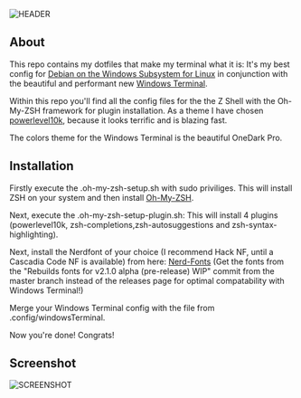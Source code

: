 ![HEADER](https://i.imgur.com/OZroyWz.png)

## About

This repo contains my dotfiles that make my terminal what it is: It's my best config for [Debian on the Windows Subsystem for Linux](https://www.microsoft.com/store/productId/9MSVKQC78PK6) in conjunction with the beautiful and performant new [Windows Terminal](https://www.microsoft.com/store/productId/9N0DX20HK701).

Within this repo you'll find all the config files for the the Z Shell with the Oh-My-ZSH framework for plugin installation. As a theme I have chosen [powerlevel10k](https://github.com/romkatv/powerlevel10k), because it looks terrific and is blazing fast.

The colors theme for the Windows Terminal is the beautiful OneDark Pro.

## Installation

Firstly execute the .oh-my-zsh-setup.sh with sudo priviliges. This will install ZSH on your system and then install [Oh-My-ZSH](https://github.com/robbyrussell/oh-my-zsh). 

Next, execute the .oh-my-zsh-setup-plugin.sh: This will install 4 plugins (powerlevel10k, zsh-completions,zsh-autosuggestions and zsh-syntax-highlighting).

Next, install the Nerdfont of your choice (I recommend Hack NF, until a Cascadia Code NF is available) from here: [Nerd-Fonts](https://github.com/ryanoasis/nerd-fonts) (Get the fonts from the "Rebuilds fonts for v2.1.0 alpha (pre-release) WIP" commit from the master branch instead of the releases page for optimal compatability with Windows Terminal!)

Merge your Windows Terminal config with the file from .config/windowsTerminal.

Now you're done! Congrats!

## Screenshot

![SCREENSHOT](https://i.imgur.com/84UQQ2v.png)
